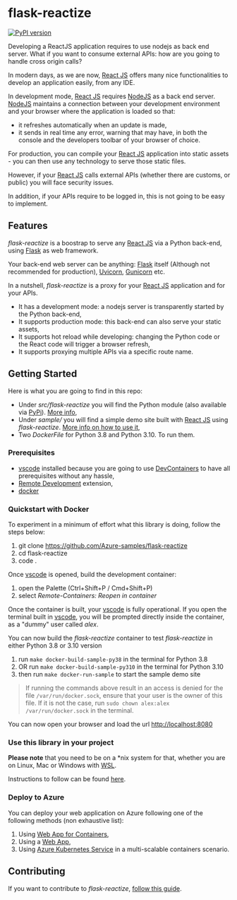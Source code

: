 # flask-reactize

[![PyPI version](https://badge.fury.io/py/flask-reactize.svg)](https://badge.fury.io/py/flask-reactize)

Developing a ReactJS application requires to use nodejs as back end server.
What if you want to consume external APIs: how are you going to handle cross origin calls?

In modern days, as we are now, [React JS](https://reactjs.org/) offers many nice functionalities to develop an application easily, from any IDE.

In development mode, [React JS](https://reactjs.org/) requires [NodeJS](https://nodejs.org/en/) as a back end server. [NodeJS](https://nodejs.org/en/) maintains a connection between your development environment and your browser where the application is loaded so that:

* it refreshes automatically when an update is made,
* it sends in real time any error, warning that may have, in both the console and the developers toolbar of your browser of choice.

For production, you can compile your [React JS](https://reactjs.org/) application into static assets - you can then use any technology to serve those static files.

However, if your [React JS](https://reactjs.org/) calls external APIs (whether there are customs, or public) you will face security issues.

In addition, if your APIs require to be logged in, this is not going to be easy to implement.

## Features

*flask-reactize* is a boostrap to serve any [React JS](https://reactjs.org/) via a Python back-end, using [Flask](https://flask.palletsprojects.com/en/2.0.x/) as web framework. 

Your back-end web server can be anything: [Flask](https://flask.palletsprojects.com/en/2.0.x/) itself (Although not recommended for production), [Uvicorn](https://www.uvicorn.org/), [Gunicorn](https://gunicorn.org/) etc.

In a nutshell, *flask-reactize* is a proxy for your [React JS](https://reactjs.org/) application and for your APIs.

* It has a development mode: a nodejs server is transparently started by the Python back-end,
* It supports production mode: this back-end can also serve your static assets,
* It supports hot reload while developing: changing the Python code or the React code will trigger a browser refresh,
* It supports proxying multiple APIs via a specific route name.

## Getting Started

Here is what you are going to find in this repo:

* Under *src/flask-reactize* you will find the Python module (also available via [PyPi](https://pypi.org/project/flask-reactize/)). [More info](./src/flask-reactize/README.md),
* Under *sample/* you will find a simple demo site built with [React JS](https://reactjs.org/) using *flask-reactize*. [More info on how to use it](./sample/README.md),
* Two *DockerFile* for Python 3.8 and Python 3.10. To run them.

### Prerequisites

* [vscode](https://code.visualstudio.com/) installed because you are going to use [DevContainers](https://code.visualstudio.com/docs/remote/containers) to have all prerequisites without any hassle,
* [Remote Development](https://marketplace.visualstudio.com/items?itemName=ms-vscode-remote.vscode-remote-extensionpack) extension,
* [docker](https://www.docker.com/)

### Quickstart with Docker

To experiment in a minimum of effort what this library is doing, follow the steps below:

1. git clone https://github.com/Azure-samples/flask-reactize
2. cd flask-reactize
3. code .

Once [vscode](https://code.visualstudio.com/) is opened, build the development container:

1. open the Palette (Ctrl+Shift+P / Cmd+Shift+P)
2. select *Remote-Containers: Reopen in container*

Once the container is built, your [vscode](https://code.visualstudio.com/) is fully operational. If you open the terminal built in [vscode](https://code.visualstudio.com/), you will be prompted directly inside the container, as a "dummy" user called *alex*.

You can now build the *flask-reactize* container to test *flask-reactize* in either Python 3.8 or 3.10 version

1. run `make docker-build-sample-py38` in the terminal for Python 3.8
2. OR run `make docker-build-sample-py310` in the terminal for Python 3.10
3. then run `make docker-run-sample` to start the sample demo site

> If running the commands above result in an access is denied for the file `/var/run/docker.sock`, ensure that your user is the owner of this file. If it is not the case, run `sudo chown alex:alex /var/run/docker.sock` in the terminal.

You can now open your browser and load the url [http://localhost:8080](http://localhost:8080)

### Use this library in your project

**Please note** that you need to be on a *nix system for that, whether you are on Linux, Mac or Windows with [WSL](https://docs.microsoft.com/en-us/windows/wsl/about).

Instructions to follow can be found [here](./src/flask-reactize/README.md).

### Deploy to Azure

You can deploy your web application on Azure following one of the following methods (non exhaustive list):

1. Using [Web App for Containers](https://docs.microsoft.com/en-us/azure/app-service/quickstart-custom-container?tabs=dotnet&pivots=container-linux),
2. Using a [Web App](https://docs.microsoft.com/en-US/azure/app-service/quickstart-python?tabs=flask%2Cwindows%2Cazure-portal%2Cterminal-bash%2Cvscode-deploy%2Cdeploy-instructions-azportal%2Cdeploy-instructions-zip-azcli),
3. Using [Azure Kubernetes Service](https://azure.microsoft.com/en-us/services/kubernetes-service/#overview) in a multi-scalable containers scenario.

## Contributing

If you want to contribute to *flask-reactize*, [follow this guide](./CONTRIBUTING.md).
